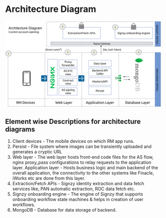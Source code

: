 # Architecture Diagram

![](<../.gitbook/assets/image (1).png>)

## Element wise Descriptions for architecture diagrams

1. Client devices - The mobile devices on which RM app runs.
2. Persist - File system where images can be transiently uploaded and generates a cryptic URL
3. Web layer - The web layer hosts front-end code files for the AS flow, nginx proxy\_pass configurations to relay requests to the application layer. Application layer - Hosts business logic and main backend of the overall application, the connectivity to the other systems like Finacle, iWorks etc are done from this layer.
4. Extraction/Fetch APIs - Signzy identity extraction and data fetch services like, PAN automatic extraction, ROC data fetch etc.
5. Signzy onboarding engine - The engine of Signzy that supports onboarding workflow state machines & helps in creation of user workflows.
6. MongoDB - Database for data storage of backend.
